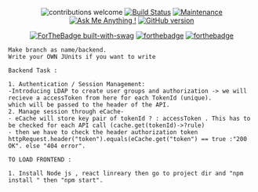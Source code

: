       
  
<div align="center">
 
![contributions welcome](https://img.shields.io/badge/contributions-welcome-brightgreen.svg?style=flat)
[![Build Status](https://travis-ci.com/anuragsarkar97/msgs.svg?branch=master)](https://travis-ci.com/anuragsarkar97/msgs)
[![Maintenance](https://img.shields.io/badge/Maintained%3F-yes-green.svg)](https://GitHub.com/anuragsarkar97/msgs/graphs/commit-activity)
[![Ask Me Anything !](https://img.shields.io/badge/Ask%20me-anything-1abc9c.svg)](https://GitHub.com/anuragsarkar97/msgs)
[![GitHub version](https://badge.fury.io/gh/anuragsarkar97%2Fmsgs.svg)](https://github.com/anuragsarkar97/msgs)

</div>

<div align="center">
  
[![ForTheBadge built-with-swag](http://ForTheBadge.com/images/badges/built-with-swag.svg)](https://GitHub.com/anuragsarakr97/)
[![forthebadge](https://forthebadge.com/images/badges/winter-is-coming.svg)](https://forthebadge.com)
[![forthebadge](https://forthebadge.com/images/badges/powered-by-responsibility.svg)](https://forthebadge.com)
</div>

```
Make branch as name/backend.
Write your OWN JUnits if you want to write

Backend Task : 

1. Authentication / Session Management:
-Introducing LDAP to create user groups and authorization -> we will recieve a accessToken from here for each TokenId (unique).
which will be passed to the header of the API.
2. Manage session through eCache-
- eCache will store key pair of tokenId ? : accessToken . This has to be checked for each API call (cache.get(tokenId)->?rule)
- then we have to check the header authorization token 
httpRequest.header("token").equals(eCache.get("token") == true :"200 OK". else "404 error".

TO LOAD FRONTEND :

1. Install Node js , react linreary then go to project dir and "npm install " then "npm start".
```

